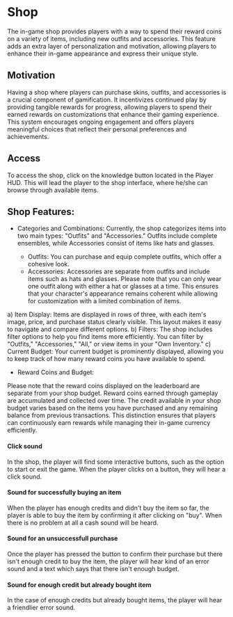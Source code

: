 # Shop

The in-game shop provides players with a way to spend their reward coins on a variety of items, including new outfits and accessories. 
This feature adds an extra layer of personalization and motivation, allowing players to enhance their in-game appearance and express their unique style.

## Motivation

Having a shop where players can purchase skins, outfits, and accessories is a crucial component of gamification. 
It incentivizes continued play by providing tangible rewards for progress, allowing players to spend their earned rewards on customizations that enhance their gaming experience. 
This system encourages ongoing engagement and offers players meaningful choices that reflect their personal preferences and achievements.

## Access

To access the shop, click on the knowledge button located in the Player HUD. This will lead the player to the shop interface, where he/she can browse through available items.

## Shop Features:

 - Categories and Combinations:
     Currently, the shop categorizes items into two main types: "Outfits" and "Accessories." 
     Outfits include complete ensembles, while Accessories consist of items like hats and glasses.

     - Outfits: You can purchase and equip complete outfits, which offer a cohesive look.
     - Accessories: Accessories are separate from outfits and include items such as hats and glasses.
     Please note that you can only wear one outfit along with either a hat or glasses at a time. 
     This ensures that your character's appearance remains coherent while allowing for customization with a limited combination of items.

a) Item Display: Items are displayed in rows of three, with each item's image, price, and purchase status clearly visible. 
This layout makes it easy to navigate and compare different options.
b) Filters: The shop includes filter options to help you find items more efficiently. You can filter by "Outfits," "Accessories," "All," or view items in your "Own Inventory."
c) Current Budget: Your current budget is prominently displayed, allowing you to keep track of how many reward coins you have available to spend.

- Reward Coins and Budget:

Please note that the reward coins displayed on the leaderboard are separate from your shop budget. 
Reward coins earned through gameplay are accumulated and collected over time. 
The credit available in your shop budget varies based on the items you have purchased and any remaining balance from previous transactions. 
This distinction ensures that players can continuously earn rewards while managing their in-game currency efficiently.

#### Click sound

In the shop, the player will find some interactive buttons, such as the option to start or exit the game. When the player clicks on a button, they will hear a click sound.

#### Sound for successfully buying an item

When the player has enough credits and didn't buy the item so far, the player is able to buy the item by confirming it after clicking on "buy". When there is no problem at all
a cash sound will be heard.

#### Sound for an unsuccessfull purchase

Once the player has pressed the button to confirm their purchase but there isn't enough credit to buy the item, the player will hear kind of an error sound and a text
which says that there isn't enough budget.


#### Sound for enough credit but already bought item

In the case of enough credits but already bought items, the player will hear a friendlier error sound.


